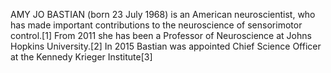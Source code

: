 AMY JO BASTIAN (born 23 July 1968) is an American neuroscientist, who has made important contributions to the neuroscience of sensorimotor control.[1] From 2011 she has been a Professor of Neuroscience at Johns Hopkins University.[2] In 2015 Bastian was appointed Chief Science Officer at the Kennedy Krieger Institute[3]
